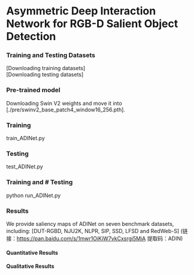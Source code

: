 # Asymmetric Deep Interaction Network for RGB-D Salient Object Detection


### Training and Testing Datasets
[Downloading training datasets]  
[Downloading testing datasets]

### Pre-trained model
Downloading Swin V2 weights and move it into [./pre/swinv2_base_patch4_window16_256.pth].

### Training
train_ADINet.py

### Testing
test_ADINet.py

### Training and # Testing
python run_ADINet.py

### Results
We provide saliency maps of ADINet on seven benchmark datasets, including: [DUT-RGBD, NJU2K, NLPR, SIP, SSD, LFSD and RedWeb-S] (链接：https://pan.baidu.com/s/1mwr1OiKiW7vkCxsrgi5MiA 
提取码：ADIN)

####  Quantitative Results
####  Qualitative Results



